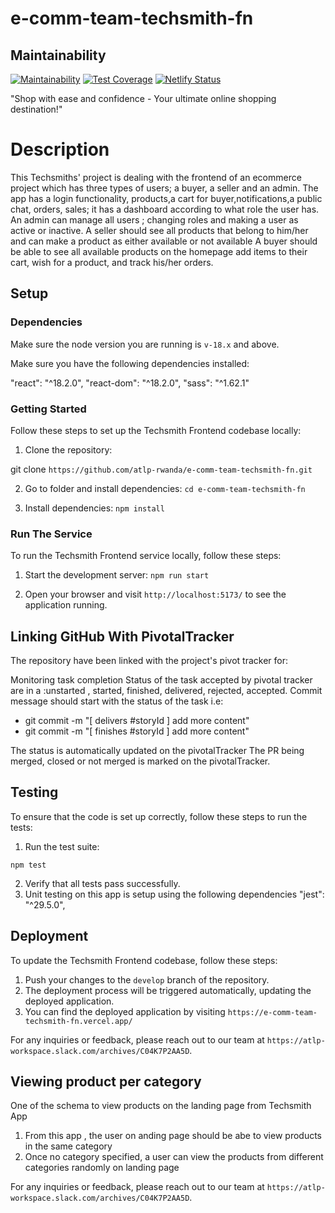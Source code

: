 # e-comm-team-techsmith-fn

## Maintainability

[![Maintainability](https://api.codeclimate.com/v1/badges/5758ec3353e0560c2e43/maintainability)](https://codeclimate.com/github/atlp-rwanda/e-comm-team-techsmith-fn/maintainability)
[![Test Coverage](https://api.codeclimate.com/v1/badges/5758ec3353e0560c2e43/test_coverage)](https://codeclimate.com/github/atlp-rwanda/e-comm-team-techsmith-fn/test_coverage)
[![Netlify Status](https://api.netlify.com/api/v1/badges/b43f0980-25a4-439c-b8b4-2c7fa5fd3984/deploy-status)](https://app.netlify.com/sites/techsmiths/deploys)

"Shop with ease and confidence - Your ultimate online shopping destination!"

# Description

This Techsmiths' project is dealing with the frontend of an ecommerce project which has three types of users; a buyer, a seller and an admin. The app has a login functionality, products,a cart for buyer,notifications,a public chat, orders, sales; it has a dashboard according to what role the user has.
An admin can manage all users ; changing roles and making a user as active or inactive. A seller should see all products that belong to him/her and can make a product as either available or not available A buyer should be able to see all available products on the homepage add items to their cart, wish for a product, and track his/her orders.

## Setup

### Dependencies

Make sure the node version you are running is `v-18.x` and above.

Make sure you have the following dependencies installed:

"react": "^18.2.0",
"react-dom": "^18.2.0",
"sass": "^1.62.1"

### Getting Started

Follow these steps to set up the Techsmith Frontend codebase locally:

1. Clone the repository:

git clone `https://github.com/atlp-rwanda/e-comm-team-techsmith-fn.git`

2. Go to folder and install dependencies:
   `cd e-comm-team-techsmith-fn`

3. Install dependencies:
   `npm install`

### Run The Service

To run the Techsmith Frontend service locally, follow these steps:

1. Start the development server:
   `npm run start`

2. Open your browser and visit `http://localhost:5173/` to see the application running.

## Linking GitHub With PivotalTracker

The repository have been linked with the project's pivot tracker for:

Monitoring task completion
Status of the task accepted by pivotal tracker are in a :unstarted , started, finished, delivered, rejected, accepted.
Commit message should start with the status of the task i.e:

- git commit -m "[ delivers #storyId ] add more content"
- git commit -m "[ finishes #storyId ] add more content"

The status is automatically updated on the pivotalTracker
The PR being merged, closed or not merged is marked on the pivotalTracker.

## Testing

To ensure that the code is set up correctly, follow these steps to run the tests:

1. Run the test suite:

`npm test`

2. Verify that all tests pass successfully.
3. Unit testing on this app is setup using the following dependencies
   "jest": "^29.5.0",

## Deployment

To update the Techsmith Frontend codebase, follow these steps:

1. Push your changes to the `develop` branch of the repository.
2. The deployment process will be triggered automatically, updating the deployed application.
3. You can find the deployed application by visiting `https://e-comm-team-techsmith-fn.vercel.app/`

For any inquiries or feedback, please reach out to our team at `https://atlp-workspace.slack.com/archives/C04K7P2AA5D`.

## Viewing product per category

One of the schema to view products on the landing page from Techsmith App

1. From this app , the user on anding page should be abe to view products in the same category
2. Once no category specified, a user can view the products from different categories randomly on landing page

For any inquiries or feedback, please reach out to our team at `https://atlp-workspace.slack.com/archives/C04K7P2AA5D`.
